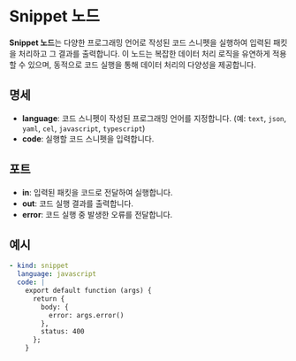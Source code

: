# Snippet 노드

**Snippet 노드**는 다양한 프로그래밍 언어로 작성된 코드 스니펫을 실행하여 입력된 패킷을 처리하고 그 결과를 출력합니다. 이 노드는 복잡한 데이터 처리 로직을 유연하게 적용할 수 있으며, 동적으로 코드 실행을 통해 데이터 처리의 다양성을 제공합니다.

## 명세

- **language**: 코드 스니펫이 작성된 프로그래밍 언어를 지정합니다. (예: `text`, `json`, `yaml`, `cel`, `javascript`, `typescript`)
- **code**: 실행할 코드 스니펫을 입력합니다.

## 포트

- **in**: 입력된 패킷을 코드로 전달하여 실행합니다.
- **out**: 코드 실행 결과를 출력합니다.
- **error**: 코드 실행 중 발생한 오류를 전달합니다.

## 예시

```yaml
- kind: snippet
  language: javascript
  code: |
    export default function (args) {
      return {
        body: {
          error: args.error()
        },
        status: 400
      };
    }
```